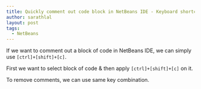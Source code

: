 ```yaml
---
title: Quickly comment out code block in NetBeans IDE - Keyboard shortcut
author: sarathlal
layout: post
tags:
  - NetBeans
---
```

If we want to comment out a block of code in NetBeans IDE, we can simply use `[ctrl]+[shift]+[c]`.

First we want to select block of code & then apply `[ctrl]+[shift]+[c]` on it.

To remove comments, we can use same key combination.
